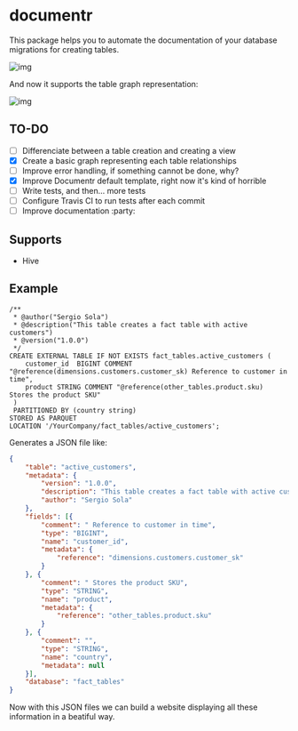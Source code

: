 # documentr

This package helps you to automate the documentation of your database migrations for creating tables. 

![img](http://i.imgur.com/mrLL6gZ.png)

And now it supports the table graph representation:

![img](http://i.imgur.com/ZbBxidK.png)

## TO-DO

- [ ] Differenciate between a table creation and creating a view
- [x] Create a basic graph representing each table relationships
- [ ] Improve error handling, if something cannot be done, why?
- [x] Improve Documentr default template, right now it's kind of horrible
- [ ] Write tests, and then... more tests
- [ ] Configure Travis CI to run tests after each commit
- [ ] Improve documentation :party:

## Supports
- Hive

## Example
```
/**
 * @author("Sergio Sola")
 * @description("This table creates a fact table with active customers")
 * @version("1.0.0")
 */
CREATE EXTERNAL TABLE IF NOT EXISTS fact_tables.active_customers (
    customer_id  BIGINT COMMENT "@reference(dimensions.customers.customer_sk) Reference to customer in time",
    product STRING COMMENT "@reference(other_tables.product.sku) Stores the product SKU"
 )
 PARTITIONED BY (country string)
STORED AS PARQUET
LOCATION '/YourCompany/fact_tables/active_customers';
```

Generates a JSON file like:

```json
{
	"table": "active_customers",
	"metadata": {
		"version": "1.0.0",
		"description": "This table creates a fact table with active customers",
		"author": "Sergio Sola"
	},
	"fields": [{
		"comment": " Reference to customer in time",
		"type": "BIGINT",
		"name": "customer_id",
		"metadata": {
			"reference": "dimensions.customers.customer_sk"
		}
	}, {
		"comment": " Stores the product SKU",
		"type": "STRING",
		"name": "product",
		"metadata": {
			"reference": "other_tables.product.sku"
		}
	}, {
		"comment": "",
		"type": "STRING",
		"name": "country",
		"metadata": null
	}],
	"database": "fact_tables"
}
```

Now with this JSON files we can build a website displaying all these information in a beatiful way.
